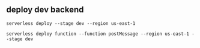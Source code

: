 ## deploy dev backend
```
serverless deploy --stage dev --region us-east-1

serverless deploy function --function postMessage --region us-east-1 --stage dev

```